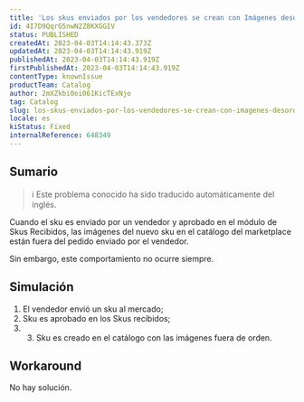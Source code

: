 ```yaml
---
title: 'Los skus enviados por los vendedores se crean con Imágenes desordenadas.'
id: 4I7D9QqrG5nwN2Z8KXGGIV
status: PUBLISHED
createdAt: 2023-04-03T14:14:43.373Z
updatedAt: 2023-04-03T14:14:43.919Z
publishedAt: 2023-04-03T14:14:43.919Z
firstPublishedAt: 2023-04-03T14:14:43.919Z
contentType: knownIssue
productTeam: Catalog
author: 2mXZkbi0oi061KicTExNjo
tag: Catalog
slug: los-skus-enviados-por-los-vendedores-se-crean-con-imagenes-desordenadas
locale: es
kiStatus: Fixed
internalReference: 648349
---
```


## Sumario

>ℹ️ Este problema conocido ha sido traducido automáticamente del inglés.


Cuando el sku es enviado por un vendedor y aprobado en el módulo de Skus Recibidos, las imágenes del nuevo sku en el catálogo del marketplace están fuera del pedido enviado por el vendedor.

Sin embargo, este comportamiento no ocurre siempre.



##

## Simulación



1. El vendedor envió un sku al mercado;
2. Sku es aprobado en los Skus recibidos;
3. 3. Sku es creado en el catálogo con las imágenes fuera de orden.



## Workaround


No hay solución.





